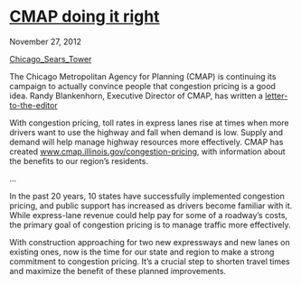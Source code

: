 # [CMAP doing it right](/2012/11/27/cmap-doing-it-right/ "CMAP doing it right")

November 27, 2012

[Chicago_Sears_Tower](http://priceroads.com/2012/11/27/cmap-doing-it-right/)

The Chicago Metropolitan Agency for Planning (CMAP) is continuing its campaign to actually convince people that congestion pricing is a good idea. Randy Blankenhorn, Executive Director of CMAP, has written a [letter-to-the-editor](http://heraldnews.suntimes.com/opinions/letters/16515024-474/letters-congestion-pricing-a-boon.html)

With congestion pricing, toll rates in express lanes rise at times when more drivers want to use the highway and fall when demand is low. Supply and demand will help manage highway resources more effectively. CMAP has created www.cmap.illinois.gov/congestion-pricing, with information about the benefits to our region’s residents.

…

In the past 20 years, 10 states have successfully implemented congestion pricing, and public support has increased as drivers become familiar with it. While express-lane revenue could help pay for some of a roadway’s costs, the primary goal of congestion pricing is to manage traffic more effectively.

With construction approaching for two new expressways and new lanes on existing ones, now is the time for our state and region to make a strong commitment to congestion pricing. It’s a crucial step to shorten travel times and maximize the benefit of these planned improvements.
